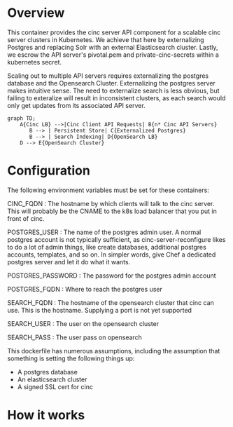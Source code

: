 # Overview

This container provides the cinc server API component for a scalable cinc
server clusters in Kubernetes.  We achieve that here by externalizing 
Postgres and replacing Solr with an external Elasticsearch cluster. Lastly,
we escrow the API server's  pivotal.pem and private-cinc-secrets within a 
kubernetes secret.

Scaling out to multiple API servers requires externalizing the postgres
database and the Opensearch Cluster.  Externalizing the postgres server
makes intuitive sense. The need to externalize search is less obvious, but
failing to exteralize will result in inconsistent clusters, as each search
would only get updates from its associated API server.  

```mermaid
graph TD;
    A{Cinc LB} -->|Cinc Client API Requests| B{n* Cinc API Servers}
       B --> | Persistent Store| C{Externalized Postgres}
       B --> | Search Indexing| D{OpenSearch LB}
    D --> E{OpenSearch Cluster}
```

# Configuration

The following environment variables must be set for these containers:

CINC\_FQDN : The hostname by which clients will talk to the cinc server. This
will probably be the CNAME to the k8s load balancer that you put in front of
cinc.

POSTGRES\_USER : The name of the postgres admin user. A normal postgres account
is not typically sufficient, as cinc-server-reconfigure likes to do a lot of
admin things, like create databases, additional postgres accounts, templates,
and so on. In simpler words, give Chef a dedicated postgres server and let it
do what it wants.

POSTGRES\_PASSWORD : The password for the postgres admin account

POSTGRES\_FQDN : Where to reach the postgres user

SEARCH\_FQDN : The hostname of the opensearch cluster that cinc can use. This is the hostname. Supplying a port is not yet supported

SEARCH\_USER : The user on the opensearch cluster

SEARCH\_PASS : The user pass on opensearch

This dockerfile has numerous assumptions, including the assumption that
something is setting the following things up:

- A postgres database 
- An elasticsearch cluster
- A signed SSL cert for cinc


# How it works


